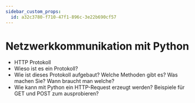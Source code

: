 ```yaml
---
sidebar_custom_props:
  id: a32c3780-f710-47f1-896c-3e22b690cf57
---
```

# Netzwerkkommunikation mit Python

- HTTP Protokoll
- Wieso ist es ein Protokoll?
- Wie ist dieses Protokoll aufgebaut? Welche Methoden gibt es? Was machen Sie? Wann braucht man welche?
- Wie kann mit Python ein HTTP-Request erzeugt werden? Beispiele für GET und POST zum ausprobieren?